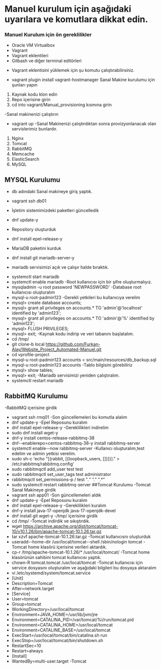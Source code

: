 # Manuel kurulum için aşağıdaki uyarılara ve komutlara dikkat edin.
### Manuel Kurulum için ön gereklilikler
*  Oracle VM Virtualbox
* Vagrant
* Vagrant eklentileri
* Gitbash ve diğer terminal editörleri
- Vagrant eklentisini yüklemek için şu komutu çalıştırabilirsiniz.
* vagrant plugin install vagrant-hostmanager
 Sanal Makine kurulumu için şunları yapın
 1. Kaynak kodu klon edin
 2. Repo içerisine girin
 3. cd into vagrant/Manual_provisioning kısmına girin
 
 -Sanal makinenizi çalıştırın
 * vagrant up
 -Sanal Makinenizi çalıştırdıktan sonra provizyonlanacak olan servislerimiz bunlardır.
 1. Nginx
 2. Tomcat
 3. RabbitMQ
 4. Memcache
 5. ElasticSearch
 6. MySQL
 
 ## MYSQL Kurulumu
 - db adındaki Sanal makineye giriş yaptık.
 * vagrant ssh db01
 - İşletim sistemimizdeki paketleri güncelledik
 * dnf update-y
 - Repository oluşturduk
 * dnf install epel-release-y
 - MariaDB paketini kurduk
 * dnf install git mariadb-server-y
 - mariadb servisimizi açık ve çalışır halde bıraktık.
 * systemctl start mariadb
 * systemctl enable mariadb
 -Root kullanıcısı için bir şifre oluşturmalıyız.
 * mysqladmin -u root password 'NEWPASSWORD'
 -Database root kullanıcısı oluşturalım
 * mysql-u root-padmin123
 -Gerekli yetkileri bu kullanıcıya verelim
 * mysql> create database accounts;
 * mysql> grant all privileges on accounts.* TO 'admin'@'localhost' identified by 'admin123';
 * mysql> grant all privileges on accounts.* TO 'admin'@'%' identified by 'admin123';
 * mysql> FLUSH PRIVILEGES;
 * mysql> exit;
 -Kaynak kodu indirip ve veri tabanını başlatalım.
 * cd /tmp/
 * git clone-b local https://github.com/Furkan-Alay/Website_Project_Automated-Manuel.git
 * cd vprofile-project
 * mysql-u root-padmin123 accounts < src/main/resources/db_backup.sql
 * mysql-u root-padmin123 accounts
 -Tablo bilgisini görebiliriz
 * mysql> show tables;
 * mysql> exit;
 -Mariadb servisimizi yeniden çalıştıralım.
 * systemctl restart mariadb
 ## RabbitMQ Kurulumu
 -RabbitMQ içerisine girdik
 * vagrant ssh rmq01
 -Son güncellemeleri bu komutla alalım
 * dnf update-y
 -Epel Reposunu kuralım
 * dnf install epel-release-y
 -Gereklilikleri indirelim
 * sudo dnf install wget-y
 * dnf-y install centos-release-rabbitmq-38
 * dnf--enablerepo=centos-rabbitmq-38-y install rabbitmq-server
 * systemctl enable--now rabbitmq-server
 -Kullanıcı oluşturalım,test edelim ve admin yetkisi verelim.
 * sudo sh-c 'echo "[{rabbit, [{loopback_users, []}]}]." > /etc/rabbitmq/rabbitmq.config'
 * sudo rabbitmqctl add_user test test
 * sudo rabbitmqctl set_user_tags test administrator
 * rabbitmqctl set_permissions-p / test ".*" ".*" ".*"
 * sudo systemctl restart rabbitmq-server
 ##Tomcat Kurulumu
 -Tomcat Sanal Makineye girdik
 * vagrant ssh app01
 -Son güncellemeleri aldık
 * dnf update-y
 -Epel Reposunu kuralım
 * dnf install epel-release-y
 -Gereklilikleri kuralım
 * dnf-y install java-17-openjdk java-17-openjdk-devel
 * dnf install git wget-y
 -/tmp/ içerisine girdik
 * cd /tmp/
 -Tomcat indirdik ve sıkıştırdık.
 * wget https://archive.apache.org/dist/tomcat/tomcat-10/v10.1.26/bin/apache-tomcat-10.1.26.tar.gz
 * tar xzvf apache-tomcat-10.1.26.tar.gz
 -Tomcat kullanıcısnı oluşturduk
 * useradd--home-dir /usr/local/tomcat--shell /sbin/nologin tomcat
-Tomcat home klasörü içerisine verileri aktardık.
 * cp-r /tmp/apache-tomcat-10.1.26/* /usr/local/tomcat/
-Tomcat home klasörünün sahibini tomcat kullanıcısı yaptık.
 * chown-R tomcat.tomcat /usr/local/tomcat
-Tomcat kullanıcısı için service dosyasını oluşturalım ve aşağıdaki bilgileri bu dosyaya aktaralım
 * vi /etc/systemd/system/tomcat.service
 * [Unit]
 * Description=Tomcat
 * After=network.target
 * [Service]
 * User=tomcat
 * Group=tomcat
 * WorkingDirectory=/usr/local/tomcat
 * Environment=JAVA_HOME=/usr/lib/jvm/jre
 * Environment=CATALINA_PID=/var/tomcat/%i/run/tomcat.pid
 * Environment=CATALINA_HOME=/usr/local/tomcat
 * Environment=CATALINE_BASE=/usr/local/tomcat
 * ExecStart=/usr/local/tomcat/bin/catalina.sh run
 * ExecStop=/usr/local/tomcat/bin/shutdown.sh
 * RestartSec=10
 * Restart=always
 * [Install]
 * WantedBy=multi-user.target
-Tomcat
